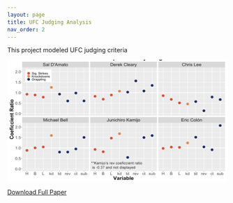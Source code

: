 ```yaml
---
layout: page
title: UFC Judging Analysis
nav_order: 2
---
```


This project modeled UFC judging criteria


![Image](/assets/images/judges.png)


[Download Full Paper](https://oconnellryan.github.io/projects/assets/thesis.pdf)
